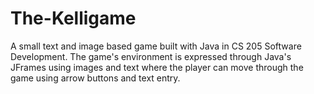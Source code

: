# The-Kelligame
A small text and image based game built with Java in CS 205 Software Development. The game's environment is expressed through Java's JFrames using images and text where the player can move through the game using arrow buttons and text entry.
